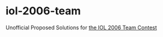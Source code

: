 # iol-2006-team

Unofficial Proposed Solutions for [the IOL 2006 Team Contest](https://ioling.org/problems/2006/t1/)
